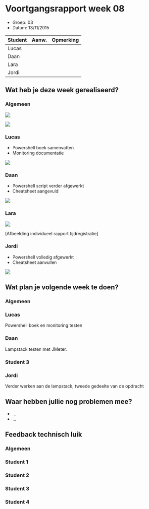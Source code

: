 # Voortgangsrapport week 08

* Groep: 03
* Datum: 13/11/2015

| Student  | Aanw. | Opmerking |
| :---     | :---  | :---      |
| Lucas |       |           |
| Daan |       |           |
| Lara |       |           |
| Jordi |       |           |

## Wat heb je deze week gerealiseerd?

### Algemeen

![](https://github.com/HoGentTIN/ops3-g01/blob/master/weekrapport/img/toggleweek8.PNG)

![](https://github.com/HoGentTIN/ops3-g01/blob/master/weekrapport/img/huboardweek8.PNG)

### Lucas

* Powershell boek samenvatten
* Monitoring documentatie

![](https://github.com/HoGentTIN/ops3-g01/blob/master/weekrapport/img/Week8_Lucas_Toggl.PNG)

### Daan

* Powershell script verder afgewerkt
* Cheatsheet aangevuld

![](https://github.com/HoGentTIN/ops3-g01/blob/master/weekrapport/img/Week8_Daan_toggle.PNG)



### Lara

![](https://i.gyazo.com/c9d2cbdf9ba253f1017e5c336d6bee4e.png)

[Afbeelding individueel rapport tijdregistratie]

### Jordi

* Powershell volledig afgewerkt
* Cheatsheet aanvullen

![](https://github.com/HoGentTIN/ops3-g01/blob/master/weekrapport/img/Week8_Jordi_toggle.PNG)

## Wat plan je volgende week te doen?

### Algemeen
### Lucas
Powershell boek en monitoring testen
### Daan
Lampstack testen met JMeter.
### Student 3
### Jordi

Verder werken aan de lampstack, tweede gedeelte van de opdracht

## Waar hebben jullie nog problemen mee?

* ...
* ...

## Feedback technisch luik

### Algemeen

### Student 1
### Student 2
### Student 3
### Student 4


